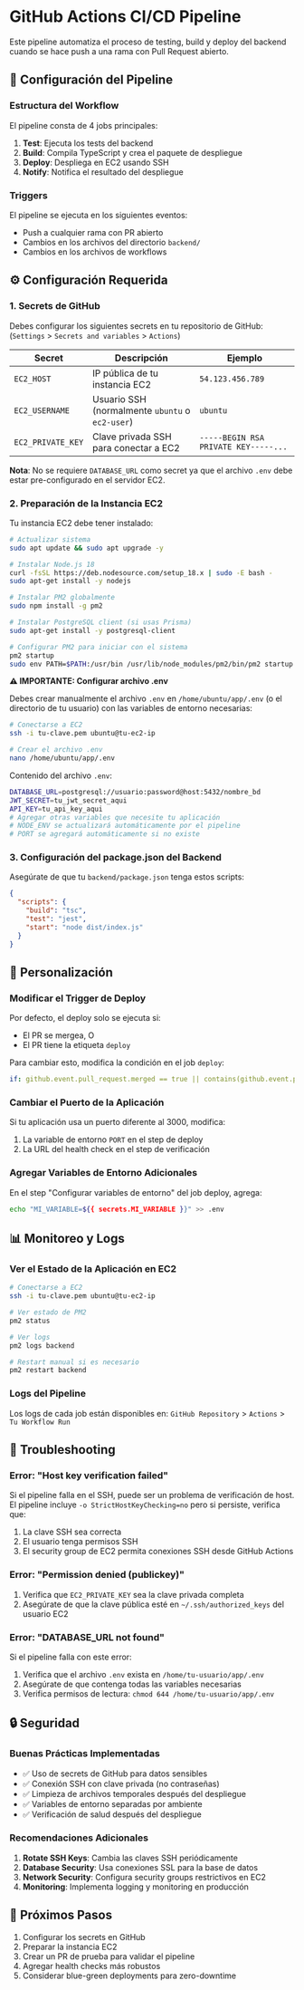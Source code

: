 # GitHub Actions CI/CD Pipeline

Este pipeline automatiza el proceso de testing, build y deploy del backend cuando se hace push a una rama con Pull Request abierto.

## 🚀 Configuración del Pipeline

### Estructura del Workflow

El pipeline consta de 4 jobs principales:

1. **Test**: Ejecuta los tests del backend
2. **Build**: Compila TypeScript y crea el paquete de despliegue
3. **Deploy**: Despliega en EC2 usando SSH
4. **Notify**: Notifica el resultado del despliegue

### Triggers

El pipeline se ejecuta en los siguientes eventos:
- Push a cualquier rama con PR abierto
- Cambios en los archivos del directorio `backend/`
- Cambios en los archivos de workflows

## ⚙️ Configuración Requerida

### 1. Secrets de GitHub

Debes configurar los siguientes secrets en tu repositorio de GitHub:
(`Settings` > `Secrets and variables` > `Actions`)

| Secret | Descripción | Ejemplo |
|--------|-------------|---------|
| `EC2_HOST` | IP pública de tu instancia EC2 | `54.123.456.789` |
| `EC2_USERNAME` | Usuario SSH (normalmente `ubuntu` o `ec2-user`) | `ubuntu` |
| `EC2_PRIVATE_KEY` | Clave privada SSH para conectar a EC2 | `-----BEGIN RSA PRIVATE KEY-----...` |

**Nota**: No se requiere `DATABASE_URL` como secret ya que el archivo `.env` debe estar pre-configurado en el servidor EC2.

### 2. Preparación de la Instancia EC2

Tu instancia EC2 debe tener instalado:

```bash
# Actualizar sistema
sudo apt update && sudo apt upgrade -y

# Instalar Node.js 18
curl -fsSL https://deb.nodesource.com/setup_18.x | sudo -E bash -
sudo apt-get install -y nodejs

# Instalar PM2 globalmente
sudo npm install -g pm2

# Instalar PostgreSQL client (si usas Prisma)
sudo apt-get install -y postgresql-client

# Configurar PM2 para iniciar con el sistema
pm2 startup
sudo env PATH=$PATH:/usr/bin /usr/lib/node_modules/pm2/bin/pm2 startup systemd -u ubuntu --hp /home/ubuntu
```

**⚠️ IMPORTANTE: Configurar archivo .env**

Debes crear manualmente el archivo `.env` en `/home/ubuntu/app/.env` (o el directorio de tu usuario) con las variables de entorno necesarias:

```bash
# Conectarse a EC2
ssh -i tu-clave.pem ubuntu@tu-ec2-ip

# Crear el archivo .env
nano /home/ubuntu/app/.env
```

Contenido del archivo `.env`:
```bash
DATABASE_URL=postgresql://usuario:password@host:5432/nombre_bd
JWT_SECRET=tu_jwt_secret_aqui
API_KEY=tu_api_key_aqui
# Agregar otras variables que necesite tu aplicación
# NODE_ENV se actualizará automáticamente por el pipeline
# PORT se agregará automáticamente si no existe
```

### 3. Configuración del package.json del Backend

Asegúrate de que tu `backend/package.json` tenga estos scripts:

```json
{
  "scripts": {
    "build": "tsc",
    "test": "jest",
    "start": "node dist/index.js"
  }
}
```

## 🔧 Personalización

### Modificar el Trigger de Deploy

Por defecto, el deploy solo se ejecuta si:
- El PR se mergea, O
- El PR tiene la etiqueta `deploy`

Para cambiar esto, modifica la condición en el job `deploy`:

```yaml
if: github.event.pull_request.merged == true || contains(github.event.pull_request.labels.*.name, 'deploy')
```

### Cambiar el Puerto de la Aplicación

Si tu aplicación usa un puerto diferente al 3000, modifica:

1. La variable de entorno `PORT` en el step de deploy
2. La URL del health check en el step de verificación

### Agregar Variables de Entorno Adicionales

En el step "Configurar variables de entorno" del job deploy, agrega:

```bash
echo "MI_VARIABLE=${{ secrets.MI_VARIABLE }}" >> .env
```

## 📊 Monitoreo y Logs

### Ver el Estado de la Aplicación en EC2

```bash
# Conectarse a EC2
ssh -i tu-clave.pem ubuntu@tu-ec2-ip

# Ver estado de PM2
pm2 status

# Ver logs
pm2 logs backend

# Restart manual si es necesario
pm2 restart backend
```

### Logs del Pipeline

Los logs de cada job están disponibles en:
`GitHub Repository` > `Actions` > `Tu Workflow Run`

## 🐛 Troubleshooting

### Error: "Host key verification failed"

Si el pipeline falla en el SSH, puede ser un problema de verificación de host. El pipeline incluye `-o StrictHostKeyChecking=no` pero si persiste, verifica que:

1. La clave SSH sea correcta
2. El usuario tenga permisos SSH
3. El security group de EC2 permita conexiones SSH desde GitHub Actions

### Error: "Permission denied (publickey)"

1. Verifica que `EC2_PRIVATE_KEY` sea la clave privada completa
2. Asegúrate de que la clave pública esté en `~/.ssh/authorized_keys` del usuario EC2

### Error: "DATABASE_URL not found"

Si el pipeline falla con este error:
1. Verifica que el archivo `.env` exista en `/home/tu-usuario/app/.env`
2. Asegúrate de que contenga todas las variables necesarias
3. Verifica permisos de lectura: `chmod 644 /home/tu-usuario/app/.env`

## 🔒 Seguridad

### Buenas Prácticas Implementadas

- ✅ Uso de secrets de GitHub para datos sensibles
- ✅ Conexión SSH con clave privada (no contraseñas)
- ✅ Limpieza de archivos temporales después del despliegue
- ✅ Variables de entorno separadas por ambiente
- ✅ Verificación de salud después del despliegue

### Recomendaciones Adicionales

1. **Rotate SSH Keys**: Cambia las claves SSH periódicamente
2. **Database Security**: Usa conexiones SSL para la base de datos
3. **Network Security**: Configura security groups restrictivos en EC2
4. **Monitoring**: Implementa logging y monitoring en producción

## 📝 Próximos Pasos

1. Configurar los secrets en GitHub
2. Preparar la instancia EC2
3. Crear un PR de prueba para validar el pipeline
4. Agregar health checks más robustos
5. Considerar blue-green deployments para zero-downtime